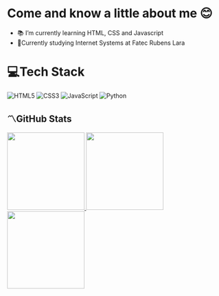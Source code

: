 <h1> Come and know a little about me 😊</h1>

- 📚 I’m currently learning HTML, CSS and Javascript
- 📖Currently studying Internet Systems at Fatec Rubens Lara


 # 💻Tech Stack 
 ![HTML5](https://img.shields.io/badge/html5-%23E34F26.svg?style=flat&logo=html5&logoColor=white)
 ![CSS3](https://img.shields.io/badge/css3-%231572B6.svg?style=flat&logo=css3&logoColor=white)
 ![JavaScript](https://img.shields.io/badge/javascript-%23323330.svg?style=flat&logo=javascript&logoColor=%23F7DF1E)
 ![Python](https://img.shields.io/badge/-Python-05122A?style=flat&logo=python)&nbsp;
 <h2>〽GitHub Stats</h2> 
 <div>
 <a href="https://github.com/sheroques">
 <img height="180em" src="https://github-readme-stats.vercel.app/api?username=sheroques&show_icons=true&theme=merko&hide_border=true&include_all_commits=true&count_private=true"/>
 <img height="180em" src="https://github-readme-stats.vercel.app/api/top-langs/?username=sheroques&theme=merko&hide_border=true&include_all_commits=true&count_private=true&layout=compact"/>
<img height="180em" src="https://github-readme-streak-stats.herokuapp.com/?user=sheroques&theme=merko&hide_border=true"/>

</div>

